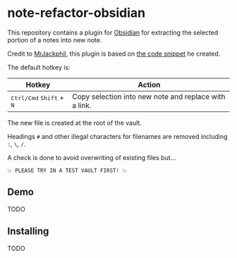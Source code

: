 # note-refactor-obsidian

This repository contains a plugin for [Obsidian](https://obsidian.md/) for extracting the selected portion of a notes into new note. 

Credit to [MrJackphil](https://github.com/mrjackphil), this plugin is based on [the code snippet](https://forum.obsidian.md/t/code-snippet-extract-note/6698) he created.

The default hotkey is:

| Hotkey                                            | Action                                     |
| ------------------------------------------------- | ------------------------------------------ |
| <kbd>Ctrl/Cmd</kbd> <kbd>Shift</kbd> + <kbd>N</kbd>                    | Copy selection into new note and replace with a link.                 |

The new file is created at the root of the vault.

Headings `#` and other illegal characters for filenames are removed including `:`, `\`, `/`.

A check is done to avoid overwriting of existing files but...

    💥 PLEASE TRY IN A TEST VAULT FIRST! 💥

## Demo

TODO

## Installing

TODO
